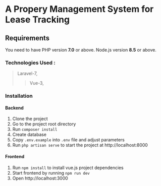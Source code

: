 # A Propery Management System for Lease Tracking

## Requirements
You need to have PHP version **7.0** or above. Node.js version **8.5** or above.

### Technologies Used : 
> Laravel-7,
>> Vue-3, 

### Installation

#### Backend
1. Clone the project
2. Go to the project root directory
3. Run `composer install`
4. Create database
5. Copy `.env.example` into `.env` file and adjust parameters
6. Run `php artisan serve` to start the project at http://localhost:8000

#### Frontend
1. Run `npm install` to install vue.js project dependencies
2. Start frontend by running `npm run dev`
3. Open http://localhost:3000

